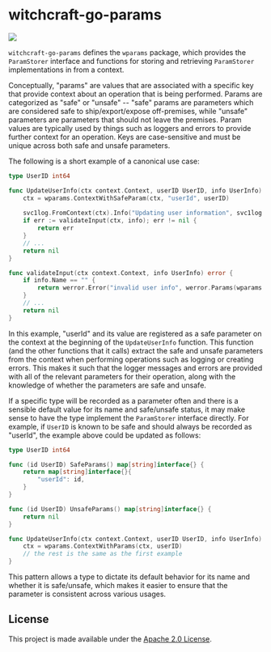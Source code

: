 witchcraft-go-params
====================
[![](https://godoc.org/github.com/palantir/witchcraft-go-params?status.svg)](http://godoc.org/github.com/palantir/witchcraft-go-params)

`witchcraft-go-params` defines the `wparams` package, which provides the `ParamStorer` interface and functions for 
storing and retrieving `ParamStorer` implementations in from a context.

Conceptually, "params" are values that are associated with a specific key that provide context about an operation that
is being performed. Params are categorized as "safe" or "unsafe" -- "safe" params are parameters which are considered
safe to ship/export/expose off-premises, while "unsafe" parameters are parameters that should not leave the premises.
Param values are typically used by things such as loggers and errors to provide further context for an operation. Keys
are case-sensitive and must be unique across both safe and unsafe parameters.

The following is a short example of a canonical use case:

```go
type UserID int64

func UpdateUserInfo(ctx context.Context, userID UserID, info UserInfo) error {
	ctx = wparams.ContextWithSafeParam(ctx, "userId", userID)
	
	svc1log.FromContext(ctx).Info("Updating user information", svc1log.Params(wparams.ParamsFromContext(ctx)))
	if err := validateInput(ctx, info); err != nil {
		return err
	}
	// ...
	return nil
}

func validateInput(ctx context.Context, info UserInfo) error {
    if info.Name == "" {
        return werror.Error("invalid user info", werror.Params(wparams.ParamsFromContext(ctx)))	
    }
	// ...
	return nil
}
```

In this example, "userId" and its value are registered as a safe parameter on the context at the beginning of the
`UpdateUserInfo` function. This function (and the other functions that it calls) extract the safe and unsafe parameters
from the context when performing operations such as logging or creating errors. This makes it such that the logger
messages and errors are provided with all of the relevant parameters for their operation, along with the knowledge of
whether the parameters are safe and unsafe.

If a specific type will be recorded as a parameter often and there is a sensible default value for its name and 
safe/unsafe status, it may make sense to have the type implement the `ParamStorer` interface directly. For example, if
`UserID` is known to be safe and should always be recorded as "userId", the example above could be updated as follows:

```go
type UserID int64

func (id UserID) SafeParams() map[string]interface{} {
	return map[string]interface{}{
		"userId": id,
	}
}

func (id UserID) UnsafeParams() map[string]interface{} {
	return nil
}

func UpdateUserInfo(ctx context.Context, userID UserID, info UserInfo) error {
	ctx = wparams.ContextWithParams(ctx, userID)
    // the rest is the same as the first example
}
```

This pattern allows a type to dictate its default behavior for its name and whether it is safe/unsafe, which makes it
easier to ensure that the parameter is consistent across various usages.

License
-------
This project is made available under the [Apache 2.0 License](http://www.apache.org/licenses/LICENSE-2.0).
